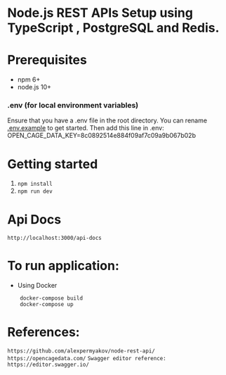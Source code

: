 # Node.js REST APIs Setup using TypeScript , PostgreSQL and Redis.

# Prerequisites
* npm 6+
* node.js 10+

### .env (for local environment variables)

Ensure that you have a .env file in the root directory. You can rename [.env.example](/.env.example) to get started.
Then add this line in .env:
OPEN_CAGE_DATA_KEY=8c0892514e884f09af7c09a9b067b02b

# Getting started
1. ```npm install```
2. ```npm run dev```

# Api Docs
```http://localhost:3000/api-docs```

# To run application:

- Using Docker
```
    docker-compose build
    docker-compose up
```

# References:
```https://github.com/alexpermyakov/node-rest-api/```
```https://opencagedata.com/```
```Swagger editor reference: https://editor.swagger.io/```